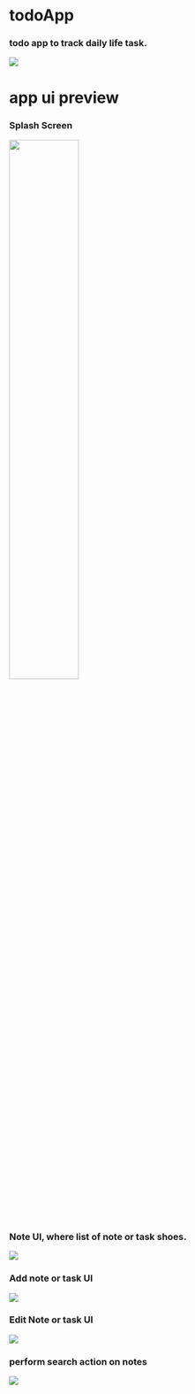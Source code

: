 # todoApp
### todo app to track daily life task.</br>

![](https://github.com/mamunur-rashid-johny/todoApp/blob/main/assets/app_one.gif)

# app ui preview

### Splash Screen
<img src="https://github.com/mamunur-rashid-johny/todoApp/blob/main/assets/spashscreen.jpg" width="50%" height="50%">


### Note UI, where list of note or task shoes.
![](https://github.com/mamunur-rashid-johny/todoApp/blob/main/assets/mainscreen.jpg)

### Add note or task UI
![](https://github.com/mamunur-rashid-johny/todoApp/blob/main/assets/newscreen.jpg)

### Edit Note or task UI
![](https://github.com/mamunur-rashid-johny/todoApp/blob/main/assets/editacreen.jpg)

### perform search action on notes
![](https://github.com/mamunur-rashid-johny/todoApp/blob/main/assets/search.jpg)

